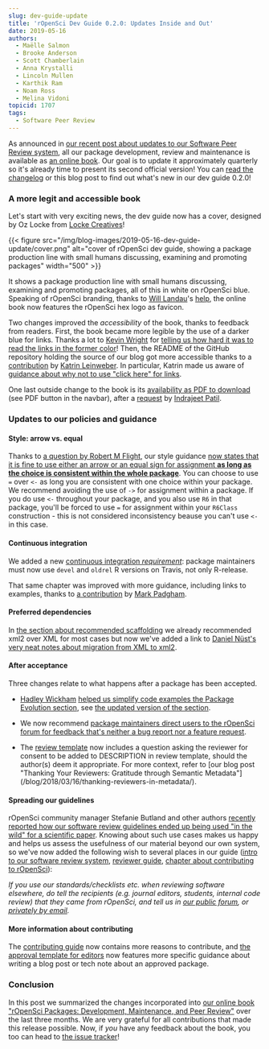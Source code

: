 ```yaml
---
slug: dev-guide-update
title: 'rOpenSci Dev Guide 0.2.0: Updates Inside and Out'
date: 2019-05-16
authors:
  - Maëlle Salmon
  - Brooke Anderson
  - Scott Chamberlain
  - Anna Krystalli
  - Lincoln Mullen
  - Karthik Ram
  - Noam Ross
  - Melina Vidoni
topicid: 1707
tags:
  - Software Peer Review
---
```


As announced in [our recent post about updates to our Software Peer Review system](/blog/2019/02/01/software-review-news/), all our package development, review and maintenance is available as [an online book](https://devguide.ropensci.org/). Our goal is to update it approximately quarterly so it's already time to present its second official version! You can [read the changelog](https://devguide.ropensci.org/booknews.html) or this blog post to find out what's new in our dev guide 0.2.0!

### A more legit and accessible book

Let's start with very exciting news, the dev guide now has a cover, designed by Oz Locke from [Locke Creatives](https://www.lockecreatives.com/)!

{{< figure src="/img/blog-images/2019-05-16-dev-guide-update/cover.png" alt="cover of rOpenSci dev guide, showing a package production line with small humans discussing, examining and promoting packages" width="500" >}}

It shows a package production line with small humans discussing, examining and promoting packages, all of this in white on rOpenSci blue. Speaking of rOpenSci branding, thanks to [Will Landau](https://github.com/wlandau)'s [help](https://github.com/ropensci/dev_guide/issues/136), the online book now features the rOpenSci hex logo as favicon.

Two changes improved the _accessibility_ of the book, thanks to feedback from readers. First, the book became more legible by the use of a darker blue for links. Thanks a lot to [Kevin Wright](https://github.com/kwstat) for [telling us how hard it was to read the links in the former color](https://github.com/ropensci/dev_guide/issues/138)! Then, the README of the GitHub repository holding the source of our blog got more accessible thanks to a [contribution](https://github.com/ropensci/dev_guide/pull/137) by [Katrin Leinweber](https://github.com/katrinleinweber). In particular, Katrin made us aware of [guidance about why not to use "click here" for links](https://webaccess.berkeley.edu/ask-pecan/click-here).

One last outside change to the book is its [availability as PDF to download](https://devguide.ropensci.org/ropensci-dev-guide.pdf) (see PDF button in the navbar), after a [request](https://github.com/ropensci/dev_guide/issues/131) by [Indrajeet Patil](https://github.com/IndrajeetPatil).

### Updates to our policies and guidance

#### Style: arrow vs. equal

Thanks to [a question by Robert M Flight](https://github.com/ropensci/software-review-meta/issues/71), our style guidance [now states that it is fine to use either an arrow or an equal sign for assignment **as long as the choice is consistent within the whole package**](https://devguide.ropensci.org/building.html#code-style). You can choose to use `=` over `<-` as long you are consistent with one choice within your package. We recommend avoiding the use of `->` for assignment within a package. If you do use `<-` throughout your package, and you also use `R6` in that package, you'll be forced to use `=` for assignment within your `R6Class` construction - this is not considered inconsistency beause you can't use `<-` in this case.

#### Continuous integration

We added a new [continuous integration *requirement*](https://devguide.ropensci.org/ci.html#ci): package maintainers must now use `devel` and `oldrel` R versions on Travis, not only R-release.

That same chapter was improved with more guidance, including links to examples, thanks to [a contribution](https://github.com/ropensci/dev_guide/pull/135) by [Mark Padgham](https://github.com/mpadge).

#### Preferred dependencies

In [the section about recommended scaffolding](https://devguide.ropensci.org/building.html#recommended-scaffolding) we already recommended xml2 over XML for most cases but now we've added a link to [Daniel Nüst's very neat notes about migration from XML to xml2](https://gist.github.com/nuest/3ed3b0057713eb4f4d75d11bb62f2d66).

#### After acceptance

Three changes relate to what happens after a package has been accepted.

* [Hadley Wickham](https://github.com/hadley) [helped us simplify code examples the Package Evolution section](https://github.com/ropensci/dev_guide/pull/129), see [the updated version of the section](https://devguide.ropensci.org/evolution.html).

* We now recommend [package maintainers direct users to the rOpenSci forum for feedback that's neither a bug report nor a feature request](https://devguide.ropensci.org/collaboration.html#contributing-guide).

* The [review template](https://devguide.ropensci.org/reviewtemplate.html) now includes a question asking the reviewer for consent to be added to DESCRIPTION in review template, should the author(s) deem it appropriate. For more context, refer to [our blog post "Thanking Your Reviewers: Gratitude through Semantic Metadata"]
(/blog/2018/03/16/thanking-reviewers-in-metadata/).

#### Spreading our guidelines

rOpenSci community manager Stefanie Butland and other authors [recently reported how our software review guidelines ended up being used "in the wild" for a scientific paper](/blog/2019/04/18/wild-standards/). Knowing about such use cases makes us happy and helps us assess the usefulness of our material beyond our own system, so we've now added the following wish to several places in our guide ([intro to our software review system](https://devguide.ropensci.org/softwarereviewintro.html), [reviewer guide](https://devguide.ropensci.org/reviewerguide.html), [chapter about contributing to rOpenSci](https://devguide.ropensci.org/contributingguide.html)):

_If you use our standards/checklists etc. when reviewing software elsewhere, do tell the recipients (e.g. journal editors, students, internal code review) that they came from rOpenSci, and tell us in [our public forum](https://discuss.ropensci.org/c/usecases), or [privately by email](/contact/)._

#### More information about contributing

The [contributing guide](https://devguide.ropensci.org/contributingguide.html) now contains more reasons to contribute, and [the approval template for editors](https://devguide.ropensci.org/approvaltemplate.html) now features more specific guidance about writing a blog post or tech note about an approved package.

### Conclusion

In this post we summarized the changes incorporated into [our online book "rOpenSci Packages: Development, Maintenance, and Peer Review"](https://devguide.ropensci.org/) over the last three months. We are very grateful for all contributions that made this release possible. Now, if _you_ have any feedback about the book, you too can head to [the issue tracker](https://github.com/ropensci/dev_guide/issues/)!
